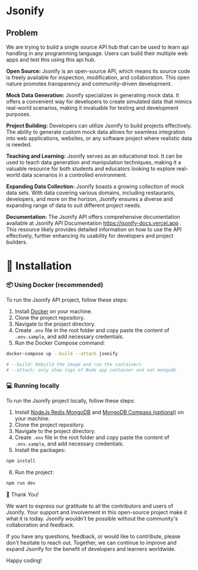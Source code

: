 # Jsonify

## Problem

We are trying to build a single source API hub that can be used to learn api handling in any programming language. Users can build their multiple web apps and test this using this api hub.

**Open Source:** Jsonify is an open-source API, which means its source code is freely available for inspection, modification, and collaboration. This open nature promotes transparency and community-driven development.

**Mock Data Generation:** Jsonify specializes in generating mock data. It offers a convenient way for developers to create simulated data that mimics real-world scenarios, making it invaluable for testing and development purposes.

**Project Building:** Developers can utilize Jsonify to build projects effectively. The ability to generate custom mock data allows for seamless integration into web applications, websites, or any software project where realistic data is needed.

**Teaching and Learning:** Jsonify serves as an educational tool. It can be used to teach data generation and manipulation techniques, making it a valuable resource for both students and educators looking to explore real-world data scenarios in a controlled environment.

**Expanding Data Collection:** Jsonify boasts a growing collection of mock data sets. With data covering various domains, including restaurants, developers, and more on the horizon, Jsonify ensures a diverse and expanding range of data to suit different project needs.

**Documentation:** The Jsonify API offers comprehensive documentation available at Jsonify API Documentation https://jsonify-docs.vercel.app . This resource likely provides detailed information on how to use the API effectively, further enhancing its usability for developers and project builders.

# 🏁 Installation

### 📦 Using Docker (recommended)

To run the Jsonify API project, follow these steps:

1. Install [Docker](https://www.docker.com/) on your machine.
2. Clone the project repository.
3. Navigate to the project directory.
4. Create `.env` file in the root folder and copy paste the content of `.env.sample`, and add necessary credentials.
5. Run the Docker Compose command:

```bash
docker-compose up --build --attach jsonify

# --build: Rebuild the image and run the containers
# --attach: only show logs of Node app container and not mongodb
```

### 💻 Running locally

To run the Jsonify project locally, follow these steps:

1. Install [NodeJs](https://www.nodejs.org/),[Redis](https://redis.io/),[MongoDB](https://www.mongodb.com) and [MongoDB Compass (optional)](https://www.mongodb.com/products/compass) on your machine.
2. Clone the project repository.
3. Navigate to the project directory.
4. Create `.env` file in the root folder and copy paste the content of `.env.sample`, and add necessary credentials.
5. Install the packages:

```bash
npm install
```

6. Run the project:

```bash
npm run dev
```

🙏 Thank You!

We want to express our gratitude to all the contributors and users of Jsonify. Your support and involvement in this open-source project make it what it is today. Jsonify wouldn't be possible without the community's collaboration and feedback.

If you have any questions, feedback, or would like to contribute, please don't hesitate to reach out. Together, we can continue to improve and expand Jsonify for the benefit of developers and learners worldwide.

Happy coding!

